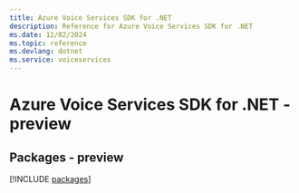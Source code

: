 ```yaml
---
title: Azure Voice Services SDK for .NET
description: Reference for Azure Voice Services SDK for .NET
ms.date: 12/02/2024
ms.topic: reference
ms.devlang: dotnet
ms.service: voiceservices
---
```

# Azure Voice Services SDK for .NET - preview
## Packages - preview
[!INCLUDE [packages](voice-services-index.md)]